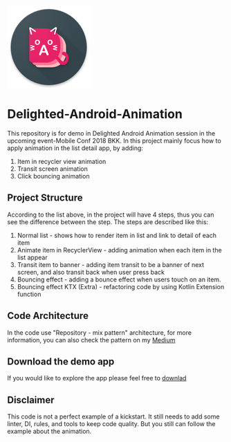 ![Image of Yaktocat](https://raw.githubusercontent.com/theerasan/Delighted-Android-Animation/master/app/src/main/res/mipmap-xxxhdpi/ic_launcher_round.png)
# Delighted-Android-Animation
This repository is for demo in Delighted Android Animation session in the upcoming event-Mobile Conf 2018 BKK.
In this project mainly focus how to apply animation in the list detail app, by adding:
1. Item in recycler view animation
2. Transit screen animation
3. Click bouncing animation

## Project Structure
According to the list above, in the project will have 4 steps, thus you can see the difference between the step. The steps are described like this:
1. Normal list - shows how to render item in list and link to detail of each item
2. Animate item in RecyclerView - adding animation when each item in the list appear
3. Transit item to banner - adding item transit to be a banner of next screen, and also transit back when user press back
4. Bouncing effect - adding a bounce effect when users touch on an item.
5. Bouncing effect KTX (Extra) - refactoring code by using Kotlin Extension function

## Code Architecture
In the code use "Repository - mix pattern" architecture, for more information, you can also check the pattern on my
[Medium](https://goo.gl/HmNfPk)

## Download the demo app
If you would like to explore the app please feel free to [downlad](https://goo.gl/eCKcGx)

## Disclaimer
This code is not a perfect example of a kickstart. It still needs to add some linter, DI, rules, and tools to keep code quality. But you still can follow the example about the animation.
